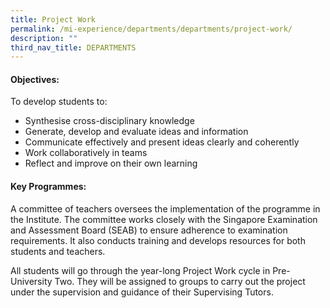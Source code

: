 ```yaml
---
title: Project Work
permalink: /mi-experience/departments/departments/project-work/
description: ""
third_nav_title: DEPARTMENTS
---
```

<h4><strong>Objectives:</strong></h4>
<p>To develop students to:</p>
<ul>
<li>Synthesise cross-disciplinary knowledge</li>
<li>Generate, develop and evaluate ideas and information</li>
<li>Communicate effectively and present ideas clearly and coherently</li>
<li>Work collaboratively in teams</li>
<li>Reflect and improve on their own learning</li>
</ul>
<h4><strong>Key Programmes:</strong></h4>
<p>A committee of teachers oversees the implementation of the programme in the Institute. The committee works closely with the Singapore Examination and Assessment Board (SEAB) to ensure adherence to examination requirements. It also conducts training and develops resources for both students and teachers.</p>
<p>All students will go through the year-long Project Work cycle in Pre-University Two. They will be assigned to groups to carry out the project under the supervision and guidance of their Supervising Tutors.</p>